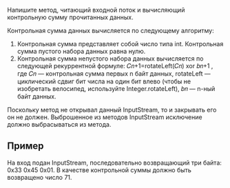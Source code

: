 Напишите метод, читающий входной поток и вычисляющий контрольную сумму прочитанных данных.

Контрольная сумма данных вычисляется по следующему алгоритму:

1. Контрольная сумма представляет собой число типа int. Контрольная сумма пустого набора данных равна нулю.
2. Контрольная сумма непустого набора данных вычисляется по следующей рекуррентной формуле: 𝐶𝑛+1=rotateLeft(𝐶𝑛) xor 𝑏𝑛+1 , где 𝐶𝑛 — контрольная сумма первых n байт данных, rotateLeft — циклический сдвиг бит числа на один бит влево (чтобы не изобретать велосипед, используйте Integer.rotateLeft), 𝑏𝑛 — n-ный байт данных.

Поскольку метод не открывал данный InputStream, то и закрывать его он не должен. Выброшенное из методов InputStream исключение должно выбрасываться из метода.

## Пример
На вход подан InputStream, последовательно возвращающий три байта: 0x33 0x45 0x01. В качестве контрольной суммы должно быть возвращено число 71.
